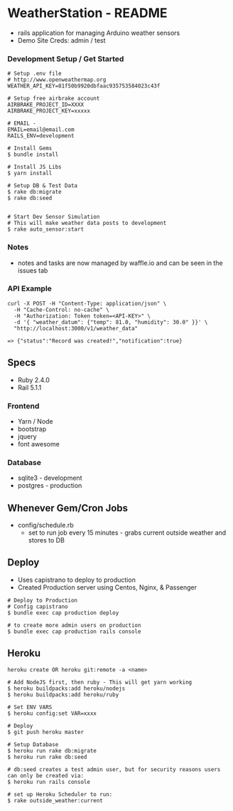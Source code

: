 # WeatherStation - README
- rails application for managing Arduino weather sensors
- Demo Site Creds: admin / test

### Development Setup / Get Started
```
# Setup .env file
# http://www.openweathermap.org
WEATHER_API_KEY=81f50b9920dbfaac935753584023c43f

# Setup free airbrake account
AIRBRAKE_PROJECT_ID=XXXX
AIRBRAKE_PROJECT_KEY=xxxxx

# EMAIL -
EMAIL=email@email.com
RAILS_ENV=development

# Install Gems
$ bundle install

# Install JS Libs
$ yarn install

# Setup DB & Test Data
$ rake db:migrate
$ rake db:seed


# Start Dev Sensor Simulation
# This will make weather data posts to development
$ rake auto_sensor:start
```

### Notes
- notes and tasks are now managed by waffle.io and can be seen in the issues tab

### API Example
```
curl -X POST -H "Content-Type: application/json" \
  -H "Cache-Control: no-cache" \
  -H "Authorization: Token token=<API-KEY>" \
  -d '{ "weather_datum": {"temp": 81.0, "humidity": 30.0" }}' \
  "http://localhost:3000/v1/weather_data"

=> {"status":"Record was created!","notification":true}
```

## Specs
- Ruby 2.4.0
- Rail 5.1.1

### Frontend
  - Yarn / Node
  - bootstrap
  - jquery
  - font awesome

### Database
  - sqlite3 - development
  - postgres - production

## Whenever Gem/Cron Jobs
- config/schedule.rb
  - set to run job every 15 minutes - grabs current outside weather and stores to DB

## Deploy
- Uses capistrano to deploy to production
- Created Production server using Centos, Nginx, & Passenger

```
# Deploy to Production
# Config capistrano
$ bundle exec cap production deploy

# to create more admin users on production
$ bundle exec cap production rails console
```

## Heroku
```
heroku create OR heroku git:remote -a <name>

# Add NodeJS first, then ruby - This will get yarn working
$ heroku buildpacks:add heroku/nodejs
$ heroku buildpacks:add heroku/ruby

# Set ENV VARS
$ heroku config:set VAR=xxxx

# Deploy
$ git push heroku master

# Setup Database
$ heroku run rake db:migrate
$ heroku run rake db:seed

# db:seed creates a test admin user, but for security reasons users can only be created via:
$ heroku run rails console

# set up Heroku Scheduler to run:
$ rake outside_weather:current
```
